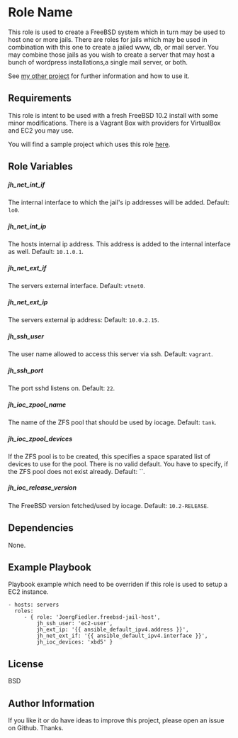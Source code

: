 Role Name
=========

This role is used to create a FreeBSD system which in turn may be used to host one or more jails.
There are roles for jails which may be used in combination with this one to create a jailed www, db, or mail server. You may combine those jails as you wish to create a server that may host a bunch of wordpress installations,a single mail server, or both.

See [my other project](https://github.com/JoergFiedler/freebsd-ansible-demo) for further information and how to use it.

Requirements
------------

This role is intent to be used with a fresh FreeBSD 10.2 install with some minor modifications. There is a Vagrant Box with providers for VirtualBox and EC2 you may use.

You will find a sample project which uses this role [here](https://github.com/JoergFiedler/freebsd-ansible-demo).

Role Variables
--------------

##### jh_net_int_if

The internal interface to which the jail's ip addresses will be added. Default: `lo0`.

##### jh_net_int_ip

The hosts internal ip address. This address is added to the internal interface as well. Default: `10.1.0.1`.

##### jh_net_ext_if

The servers external interface. Default: `vtnet0`.

##### jh_net_ext_ip

The servers external ip address: Default: `10.0.2.15`.

##### jh_ssh_user

The user name allowed to access this server via ssh. Default: `vagrant`.

##### jh_ssh_port

The port sshd listens on. Default: `22`.

##### jh_ioc_zpool_name

The name of the ZFS pool that should be used by iocage. Default: `tank`.

##### jh_ioc_zpool_devices

If the ZFS pool is to be created, this specifies a space sparated list of devices to use for the pool. There is no valid default. You have to specify, if the ZFS pool does not exist already. Default: ``.

##### jh_ioc_release_version

The FreeBSD version fetched/used by iocage. Default: `10.2-RELEASE`.

Dependencies
------------

None.

Example Playbook
----------------

Playbook example which need to be overriden if this role is used to setup a EC2 instance.

    - hosts: servers
      roles:
         - { role: 'JoergFiedler.freebsd-jail-host',
             jh_ssh_user: 'ec2-user',
             jh_ext_ip: '{{ ansible_default_ipv4.address }}',
             jh_net_ext_if: '{{ ansible_default_ipv4.interface }}',
             jh_ioc_devices: 'xbd5' }

License
-------

BSD

Author Information
------------------

If you like it or do have ideas to improve this project, please open an issue on Github. Thanks.
